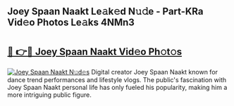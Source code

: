 ## Joey Spaan Naakt Le𝚊k𝚎d N𝚞𝚍e - Part-KRa Vid𝚎o Photos Le𝚊ks 4NMn3

# <h2><a href="http://fb6dof.evod.top/?m=Joey+Spaan+Naakt">🔗 👉🔴 Joey Spaan Naakt Vid𝚎o Ph𝚘t𝚘s</a></h2>

[![Joey Spaan Naakt N𝚞d𝚎s](https://i.imgur.com/8V9OHl7.gif)](http://fb6dof.evod.top/?m=Joey+Spaan+Naakt)
Digital creator Joey Spaan Naakt known for dance trend performances and lifestyle vlogs. The public's fascination with Joey Spaan Naakt personal life has only fueled his popularity, making him a more intriguing public figure. 
